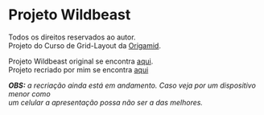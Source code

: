 # Projeto Wildbeast

Todos os direitos reservados ao autor.  
Projeto do Curso de Grid-Layout da [Origamid](https://origamid.com "Site Origamid").

Projeto Wildbeast original se encontra [aqui](https://origamid.com/projetos/wildbeast/ "Site").  
Projeto recriado por mim se encontra [aqui](https://benjamimcs.github.io/html_css/praticas/projeto%20wildbeast/ "Site")

***OBS:*** *a recriação ainda está em andamento. Caso veja por um dispositivo menor como  
um celular a apresentação possa não ser a das melhores.*